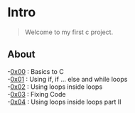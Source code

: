 # Intro

>Welcome to my first c project.

## About

-[0x00](./0x00-hello_world) : Basics to C<br>
-[0x01](./0x01-variables_if_else_while) : Using if, if ... else and while loops<br>
-[0x02](./0x02-functions_nested_loops) : Using loops inside loops<br>
-[0x03](./0x03-debugging) : Fixing Code<br>
-[0x04](./0x04-more_functions_nested_loops) : Using loops inside loops part II<br>